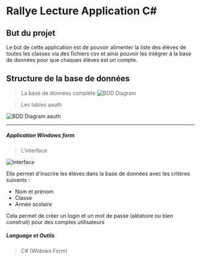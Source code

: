 # Rallye Lecture Application C# #

## But du projet ##

Le but de cette application est de pouvoir alimenter la liste des élèves de toutes les classes via des fichiers csv et ainsi pouvoir
les intégrer à la base de données pour que chaques élèves est un compte.

## Structure de la base de données ##
> La base de données complète 
 ![BDD Diagram](https://github.com/vappy2/RallyeLectureCSharp/blob/master/Image/bdd%20image%201.PNG)

> Les tables aauth
  
  ![BDD Diagram aauth](https://github.com/vappy2/RallyeLectureCSharp/blob/master/Image/bdd%20aauth.PNG)
  * * * 
##### Application Windows form #####
> L'interface

![Interface](https://github.com/vappy2/RallyeLectureCSharp/blob/master/Image/Interface.JPG)

Elle permet d'inscrire les élèves dans la base de données avec les critères suivants :
* Nom et prénom
* Classe
* Année scolaire

Cela permet de créer un login et un mot de passe (aléatoire ou bien construit) pour des comptes utilisateurs


##### Language et Outils #####
> C# (Widows Form) 
